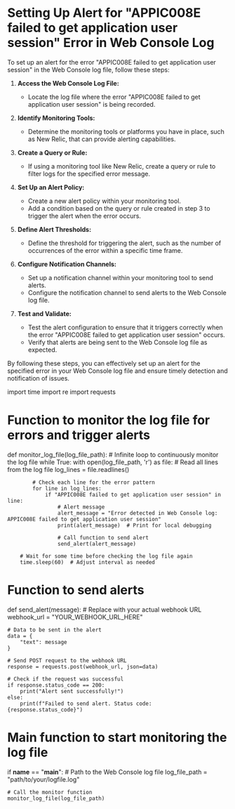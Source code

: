 # Setting Up Alert for "APPIC008E failed to get application user session" Error in Web Console Log

To set up an alert for the error "APPIC008E failed to get application user session" in the Web Console log file, follow these steps:

1. **Access the Web Console Log File:**
   - Locate the log file where the error "APPIC008E failed to get application user session" is being recorded.

2. **Identify Monitoring Tools:**
   - Determine the monitoring tools or platforms you have in place, such as New Relic, that can provide alerting capabilities.

3. **Create a Query or Rule:**
   - If using a monitoring tool like New Relic, create a query or rule to filter logs for the specified error message.

4. **Set Up an Alert Policy:**
   - Create a new alert policy within your monitoring tool.
   - Add a condition based on the query or rule created in step 3 to trigger the alert when the error occurs.

5. **Define Alert Thresholds:**
   - Define the threshold for triggering the alert, such as the number of occurrences of the error within a specific time frame.

6. **Configure Notification Channels:**
   - Set up a notification channel within your monitoring tool to send alerts.
   - Configure the notification channel to send alerts to the Web Console log file.

7. **Test and Validate:**
   - Test the alert configuration to ensure that it triggers correctly when the error "APPIC008E failed to get application user session" occurs.
   - Verify that alerts are being sent to the Web Console log file as expected.

By following these steps, you can effectively set up an alert for the specified error in your Web Console log file and ensure timely detection and notification of issues.

import time
import re
import requests

# Function to monitor the log file for errors and trigger alerts
def monitor_log_file(log_file_path):
    # Infinite loop to continuously monitor the log file
    while True:
        with open(log_file_path, 'r') as file:
            # Read all lines from the log file
            log_lines = file.readlines()

            # Check each line for the error pattern
            for line in log_lines:
                if "APPIC008E failed to get application user session" in line:
                    # Alert message
                    alert_message = "Error detected in Web Console log: APPIC008E failed to get application user session"
                    print(alert_message)  # Print for local debugging

                    # Call function to send alert
                    send_alert(alert_message)

        # Wait for some time before checking the log file again
        time.sleep(60)  # Adjust interval as needed

# Function to send alerts
def send_alert(message):
    # Replace with your actual webhook URL
    webhook_url = "YOUR_WEBHOOK_URL_HERE"

    # Data to be sent in the alert
    data = {
        "text": message
    }

    # Send POST request to the webhook URL
    response = requests.post(webhook_url, json=data)

    # Check if the request was successful
    if response.status_code == 200:
        print("Alert sent successfully!")
    else:
        print(f"Failed to send alert. Status code: {response.status_code}")

# Main function to start monitoring the log file
if __name__ == "__main__":
    # Path to the Web Console log file
    log_file_path = "path/to/your/logfile.log"

    # Call the monitor function
    monitor_log_file(log_file_path)
